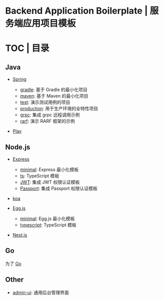 # Backend Application Boilerplate | 服务端应用项目模板

# TOC | 目录

## Java

* [Spring](./java/spring)

  * [gradle](./java/spring/gradle): 基于 Gradle 的最小化项目
  * [maven](./java/spring/maven): 基于 Maven 的最小化项目
  * [test](./java/spring/gradle): 演示测试用例的项目
  * [production](./java/spring/production): 用于生产环境的全特性项目
  * [grpc](./java/spring/grpc): 集成 grpc 远程调用示例
  * [rarf](./java/spring/rarf): 演示 RARF 框架的示例

* [Play](./java/spring)

## Node.js

* [Express](./node/express)

  * [minimal](./node/express/minimal): Express 最小化模板
  * [ts](./node/express/ts): TypeScript 模板
  * [JWT](./node/express/jwt): 集成 JWT 权限认证模板
  * [Passport](./node/express/passport): 集成 Passport 权限认证模板

* [koa](./node/koa)

* [Egg.js](./node/egg)

  * [minimal](./node/egg/minimal): Egg.js 最小化模板
  * [typescript](./node/egg/ts): TypeScript 模板

* [Nest.js](./node/nest)

## Go

为了 [Go](https://github.com/wxyyxc1992/gopher-hut)

## Other

* [admin-ui](./admin-ui): 通用后台管理界面
